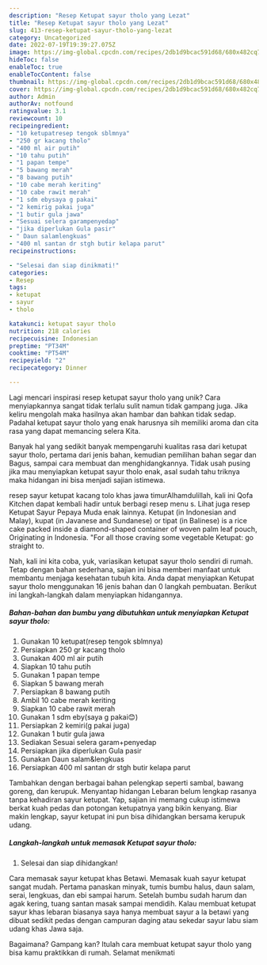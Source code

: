 ```yaml
---
description: "Resep Ketupat sayur tholo yang Lezat"
title: "Resep Ketupat sayur tholo yang Lezat"
slug: 413-resep-ketupat-sayur-tholo-yang-lezat
category: Uncategorized
date: 2022-07-19T19:39:27.075Z
image: https://img-global.cpcdn.com/recipes/2db1d9bcac591d68/680x482cq70/ketupat-sayur-tholo-foto-resep-utama.jpg
hideToc: false
enableToc: true
enableTocContent: false
thumbnail: https://img-global.cpcdn.com/recipes/2db1d9bcac591d68/680x482cq70/ketupat-sayur-tholo-foto-resep-utama.jpg
cover: https://img-global.cpcdn.com/recipes/2db1d9bcac591d68/680x482cq70/ketupat-sayur-tholo-foto-resep-utama.jpg
author: Admin
authorAv: notfound
ratingvalue: 3.1
reviewcount: 10
recipeingredient:
- "10 ketupatresep tengok sblmnya"
- "250 gr kacang tholo"
- "400 ml air putih"
- "10 tahu putih"
- "1 papan tempe"
- "5 bawang merah"
- "8 bawang putih"
- "10 cabe merah keriting"
- "10 cabe rawit merah"
- "1 sdm ebysaya g pakai"
- "2 kemirig pakai juga"
- "1 butir gula jawa"
- "Sesuai selera garampenyedap"
- "jika diperlukan Gula pasir"
- " Daun salamlengkuas"
- "400 ml santan dr stgh butir kelapa parut"
recipeinstructions:

- "Selesai dan siap dinikmati!"
categories:
- Resep
tags:
- ketupat
- sayur
- tholo

katakunci: ketupat sayur tholo 
nutrition: 218 calories
recipecuisine: Indonesian
preptime: "PT34M"
cooktime: "PT54M"
recipeyield: "2"
recipecategory: Dinner

---
```





Lagi mencari inspirasi resep ketupat sayur tholo yang unik? Cara menyiapkannya sangat tidak terlalu sulit namun tidak gampang juga. Jika keliru mengolah maka hasilnya akan hambar dan bahkan tidak sedap. Padahal ketupat sayur tholo yang enak harusnya sih memiliki aroma dan cita rasa yang dapat memancing selera Kita.





Banyak hal yang sedikit banyak mempengaruhi kualitas rasa dari ketupat sayur tholo, pertama dari jenis bahan, kemudian pemilihan bahan segar dan Bagus, sampai cara membuat dan menghidangkannya. Tidak usah pusing jika mau menyiapkan ketupat sayur tholo enak,      asal sudah tahu triknya maka hidangan ini bisa menjadi sajian istimewa.














resep sayur ketupat kacang tolo khas jawa timurAlhamdulillah, kali ini Qofa Kitchen dapat kembali hadir untuk berbagi resep menu s. Lihat juga resep Ketupat Sayur Pepaya Muda enak lainnya. Ketupat (in Indonesian and Malay), kupat (in Javanese and Sundanese) or tipat (in Balinese) is a rice cake packed inside a diamond-shaped container of woven palm leaf pouch, Originating in Indonesia. &#34;For all those craving some vegetable Ketupat: go straight to.






Nah, kali ini kita coba, yuk, variasikan ketupat sayur tholo sendiri di rumah. Tetap dengan bahan sederhana, sajian ini bisa memberi manfaat untuk membantu menjaga kesehatan tubuh kita. Anda dapat menyiapkan Ketupat sayur tholo menggunakan 16 jenis bahan dan 0 langkah pembuatan. Berikut ini langkah-langkah dalam menyiapkan hidangannya.

<!--inarticleads1-->

##### Bahan-bahan dan bumbu yang dibutuhkan untuk menyiapkan Ketupat sayur tholo:

1. Gunakan 10 ketupat(resep tengok sblmnya)
1. Persiapkan 250 gr kacang tholo
1. Gunakan 400 ml air putih
1. Siapkan 10 tahu putih
1. Gunakan 1 papan tempe
1. Siapkan 5 bawang merah
1. Persiapkan 8 bawang putih
1. Ambil 10 cabe merah keriting
1. Siapkan 10 cabe rawit merah
1. Gunakan 1 sdm eby(saya g pakai😊)
1. Persiapkan 2 kemiri(g pakai juga)
1. Gunakan 1 butir gula jawa
1. Sediakan Sesuai selera garam+penyedap
1. Persiapkan jika diperlukan Gula pasir
1. Gunakan  Daun salam&amp;lengkuas
1. Persiapkan 400 ml santan dr stgh butir kelapa parut


Tambahkan dengan berbagai bahan pelengkap seperti sambal, bawang goreng, dan kerupuk. Menyantap hidangan Lebaran belum lengkap rasanya tanpa kehadiran sayur ketupat. Yap, sajian ini memang cukup istimewa berkat kuah pedas dan potongan ketupatnya yang bikin kenyang. Biar makin lengkap, sayur ketupat ini pun bisa dihidangkan bersama kerupuk udang. 

<!--inarticleads2-->

##### Langkah-langkah untuk memasak Ketupat sayur tholo:


1. Selesai dan siap dihidangkan!

Cara memasak sayur ketupat khas Betawi. Memasak kuah sayur ketupat sangat mudah. Pertama panaskan minyak, tumis bumbu halus, daun salam, serai, lengkuas, dan ebi sampai harum. Setelah bumbu sudah harum dan agak kering, tuang santan masak sampai mendidih. Kalau membuat ketupat sayur khas lebaran biasanya saya hanya membuat sayur a la betawi yang dibuat sedikit pedas dengan campuran daging atau sekedar sayur labu siam udang khas Jawa saja. 

Bagaimana? Gampang kan? Itulah cara membuat ketupat sayur tholo yang bisa kamu praktikkan di rumah. Selamat menikmati
